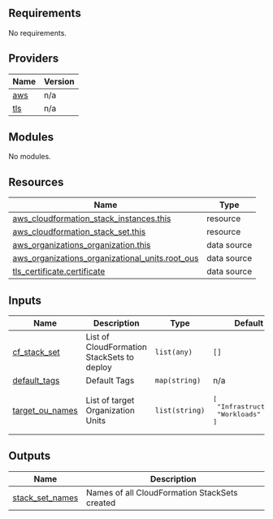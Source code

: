 <!-- BEGIN_TF_DOCS -->
## Requirements

No requirements.

## Providers

| Name | Version |
|------|---------|
| <a name="provider_aws"></a> [aws](#provider\_aws) | n/a |
| <a name="provider_tls"></a> [tls](#provider\_tls) | n/a |

## Modules

No modules.

## Resources

| Name | Type |
|------|------|
| [aws_cloudformation_stack_instances.this](https://registry.terraform.io/providers/hashicorp/aws/latest/docs/resources/cloudformation_stack_instances) | resource |
| [aws_cloudformation_stack_set.this](https://registry.terraform.io/providers/hashicorp/aws/latest/docs/resources/cloudformation_stack_set) | resource |
| [aws_organizations_organization.this](https://registry.terraform.io/providers/hashicorp/aws/latest/docs/data-sources/organizations_organization) | data source |
| [aws_organizations_organizational_units.root_ous](https://registry.terraform.io/providers/hashicorp/aws/latest/docs/data-sources/organizations_organizational_units) | data source |
| [tls_certificate.certificate](https://registry.terraform.io/providers/hashicorp/tls/latest/docs/data-sources/certificate) | data source |

## Inputs

| Name | Description | Type | Default | Required |
|------|-------------|------|---------|:--------:|
| <a name="input_cf_stack_set"></a> [cf\_stack\_set](#input\_cf\_stack\_set) | List of CloudFormation StackSets to deploy | `list(any)` | `[]` | no |
| <a name="input_default_tags"></a> [default\_tags](#input\_default\_tags) | Default Tags | `map(string)` | n/a | yes |
| <a name="input_target_ou_names"></a> [target\_ou\_names](#input\_target\_ou\_names) | List of target Organization Units | `list(string)` | <pre>[<br/>  "Infrastructure",<br/>  "Workloads"<br/>]</pre> | no |

## Outputs

| Name | Description |
|------|-------------|
| <a name="output_stack_set_names"></a> [stack\_set\_names](#output\_stack\_set\_names) | Names of all CloudFormation StackSets created |
<!-- END_TF_DOCS -->